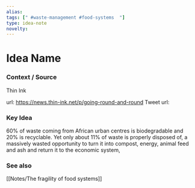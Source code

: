 ```yaml
---
alias: 
tags: [" #waste-management #food-systems  "]
type: idea-note
novelty: 
---
```

# Idea Name

### Context / Source
Thin Ink

url: https://news.thin-ink.net/p/going-round-and-round
Tweet url: 

### Key Idea

60% of waste coming from African urban centres is biodegradable and 20% is recyclable. Yet only about 11% of waste is properly disposed of, a massively wasted opportunity to turn it into compost, energy, animal feed and ash and return it to the economic system,


### See also
[[Notes/The fragility of food systems]]